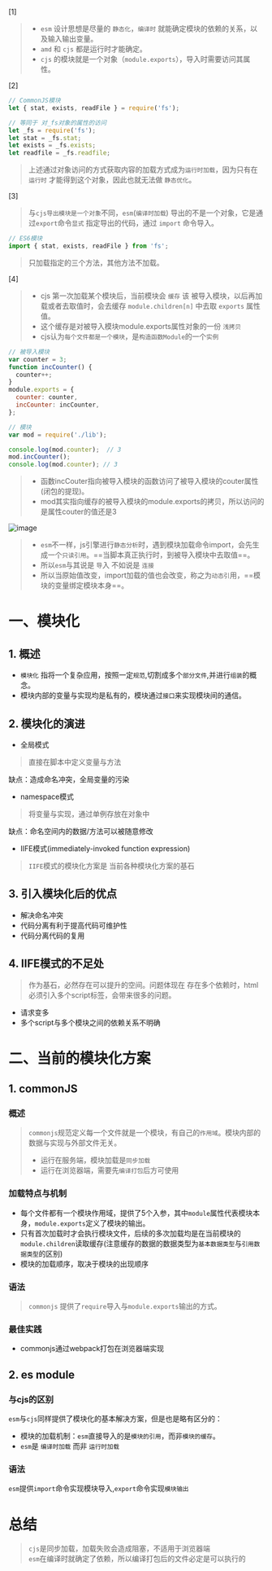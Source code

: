 [1]   
> - `esm` 设计思想是尽量的 `静态化`，`编译时` 就能确定模块的依赖的关系，以及输入输出变量。
> - `amd` 和 `cjs` 都是运行时才能确定。
> - `cjs` 的模块就是一个对象（`module.exports`），导入时需要访问其属性。


[2]

```js
// CommonJS模块
let { stat, exists, readFile } = require('fs');

// 等同于 对_fs对象的属性的访问
let _fs = require('fs');
let stat = _fs.stat;
let exists = _fs.exists;
let readfile = _fs.readfile;
```

> 上述通过对象访问的方式获取内容的加载方式成为`运行时加载`，因为只有在 `运行时` 才能得到这个对象，因此也就无法做 `静态优化`。


[3]

> 与`cjs导出模块是一个对象`不同，`esm`(`编译时加载`) 导出的不是一个对象，它是通过`export`命令`显式` 指定导出的代码，通过 `import` 命令导入。

```js
// ES6模块
import { stat, exists, readFile } from 'fs';
```

> 只加载指定的三个方法，其他方法不加载。

[4] 

> - cjs 第一次加载某个模块后，当前模块会 `缓存` 该 被导入模块，以后再加载或者去取值时，会去缓存 `module.children[n]` 中去取 `exports` 属性值。
> - 这个缓存是对被导入模块module.exports属性对象的一份 `浅拷贝`
> - cjs认为`每个文件都是一个模块`，是`构造函数Module`的一个`实例`

```js
// 被导入模块
var counter = 3;
function incCounter() {
  counter++;
}
module.exports = {
  counter: counter,
  incCounter: incCounter,
};

// 模块
var mod = require('./lib');

console.log(mod.counter);  // 3
mod.incCounter();
console.log(mod.counter); // 3
```

> - 函数incCouter指向被导入模块的函数访问了被导入模块的couter属性(闭包的提现)。
> - mod其实指向缓存的被导入模块的module.exports的拷贝，所以访问的是属性couter的值还是3

![image](http://note.youdao.com/yws/res/6127/C4C16BD7940847E4AD1FF8CE9E6098B7)

> - `esm`不一样，js引擎进行`静态分析`时，遇到模块加载命令import，会先生成一个`只读引用`。==当脚本真正执行时，到被导入模块中去取值==。
> - 所以`esm`与其说是 `导`入 不如说是 `连接`
> - 所以当原始值改变，import加载的值也会改变，称之为`动态引`用，==模块的变量绑定模块本身==。



# 一、模块化

## 1. 概述
- `模块化` 指将一个复杂应用，按照一定`规范`,切割成多个`部分文件`,并进行`组装`的概念。
- 模块内部的变量与实现均是私有的，模块通过`接口`来实现模块间的通信。

## 2. 模块化的演进

- 全局模式
> 直接在脚本中定义变量与方法   

缺点：造成命名冲突，全局变量的污染 

- namespace模式
> 将变量与实现，通过单例存放在对象中   

缺点：命名空间内的数据/方法可以被随意修改

- IIFE模式(immediately-invoked function expression)
> `IIFE`模式的模块化方案是 当前各种模块化方案的基石

## 3. 引入模块化后的优点

- 解决命名冲突
- 代码分离有利于提高代码可维护性
- 代码分离代码的复用

## 4. IIFE模式的不足处

> 作为基石，必然存在可以提升的空间。问题体现在 存在多个依赖时，html必须引入多个script标签，会带来很多的问题。

- 请求变多
- 多个script与多个模块之间的依赖关系不明确


# 二、当前的模块化方案

## 1. commonJS

### 概述

> `commonjs`规范定义每一个文件就是一个模块，有自己的`作用域`。模块内部的数据与实现与外部文件无关。
> - 运行在服务端，模块加载是`同步加载`
> - 运行在浏览器端，需要先`编译打包`后方可使用

### 加载特点与机制

- 每个文件都有一个模块作用域，提供了5个入参，其中`module`属性代表模块本身，`module.exports`定义了模块的输出。
- 只有首次加载时才会执行模块文件，后续的多次加载均是在当前模块的`module.children`读取缓存(注意缓存的数据的数据类型为`基本数据类型`与`引用数据类型`的区别)
- 模块的加载顺序，取决于模块的出现顺序

### 语法

> `commonjs` 提供了`require`导入与`module.exports`输出的方式。

### 最佳实践

- commonjs通过webpack打包在浏览器端实现

## 2. es module

### 与cjs的区别

`esm`与`cjs`同样提供了模块化的基本解决方案，但是也是略有区分的：
- 模块的加载机制：`esm`直接导入的是`模块的引用`，而非`模块的缓存`。
- `esm`是 `编译时加载` 而非 `运行时加载`

### 语法

`esm`提供`import`命令实现模块导入,`export`命令实现`模块输出`


# 总结

> `cjs`是同步加载，加载失败会造成阻塞，不适用于浏览器端   
> `esm`在编译时就确定了依赖，所以编译打包后的文件必定是可以执行的

